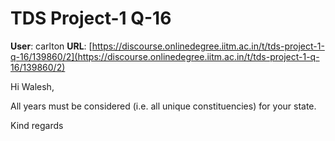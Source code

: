 # TDS Project-1 Q-16

**User**: carlton
**URL**: [https://discourse.onlinedegree.iitm.ac.in/t/tds-project-1-q-16/139860/2](https://discourse.onlinedegree.iitm.ac.in/t/tds-project-1-q-16/139860/2)

Hi Walesh,

All years must be considered (i.e. all unique constituencies) for your state.

Kind regards

